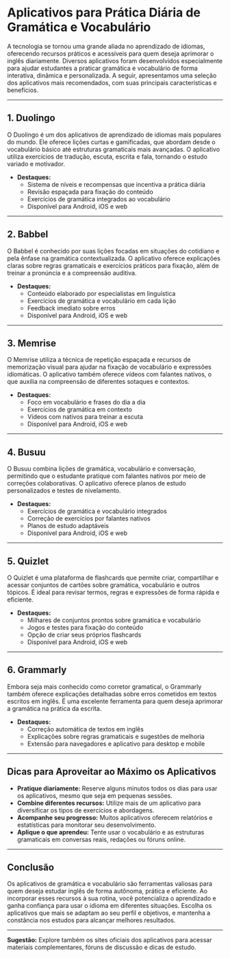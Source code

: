 # Aplicativos para Prática Diária de Gramática e Vocabulário

A tecnologia se tornou uma grande aliada no aprendizado de idiomas, oferecendo recursos práticos e acessíveis para quem deseja aprimorar o inglês diariamente. Diversos aplicativos foram desenvolvidos especialmente para ajudar estudantes a praticar gramática e vocabulário de forma interativa, dinâmica e personalizada. A seguir, apresentamos uma seleção dos aplicativos mais recomendados, com suas principais características e benefícios.

---

## 1. **Duolingo**

O Duolingo é um dos aplicativos de aprendizado de idiomas mais populares do mundo. Ele oferece lições curtas e gamificadas, que abordam desde o vocabulário básico até estruturas gramaticais mais avançadas. O aplicativo utiliza exercícios de tradução, escuta, escrita e fala, tornando o estudo variado e motivador.

- **Destaques:**  
  - Sistema de níveis e recompensas que incentiva a prática diária  
  - Revisão espaçada para fixação do conteúdo  
  - Exercícios de gramática integrados ao vocabulário  
  - Disponível para Android, iOS e web

---

## 2. **Babbel**

O Babbel é conhecido por suas lições focadas em situações do cotidiano e pela ênfase na gramática contextualizada. O aplicativo oferece explicações claras sobre regras gramaticais e exercícios práticos para fixação, além de treinar a pronúncia e a compreensão auditiva.

- **Destaques:**  
  - Conteúdo elaborado por especialistas em linguística  
  - Exercícios de gramática e vocabulário em cada lição  
  - Feedback imediato sobre erros  
  - Disponível para Android, iOS e web

---

## 3. **Memrise**

O Memrise utiliza a técnica de repetição espaçada e recursos de memorização visual para ajudar na fixação de vocabulário e expressões idiomáticas. O aplicativo também oferece vídeos com falantes nativos, o que auxilia na compreensão de diferentes sotaques e contextos.

- **Destaques:**  
  - Foco em vocabulário e frases do dia a dia  
  - Exercícios de gramática em contexto  
  - Vídeos com nativos para treinar a escuta  
  - Disponível para Android, iOS e web

---

## 4. **Busuu**

O Busuu combina lições de gramática, vocabulário e conversação, permitindo que o estudante pratique com falantes nativos por meio de correções colaborativas. O aplicativo oferece planos de estudo personalizados e testes de nivelamento.

- **Destaques:**  
  - Exercícios de gramática e vocabulário integrados  
  - Correção de exercícios por falantes nativos  
  - Planos de estudo adaptáveis  
  - Disponível para Android, iOS e web

---

## 5. **Quizlet**

O Quizlet é uma plataforma de flashcards que permite criar, compartilhar e acessar conjuntos de cartões sobre gramática, vocabulário e outros tópicos. É ideal para revisar termos, regras e expressões de forma rápida e eficiente.

- **Destaques:**  
  - Milhares de conjuntos prontos sobre gramática e vocabulário  
  - Jogos e testes para fixação do conteúdo  
  - Opção de criar seus próprios flashcards  
  - Disponível para Android, iOS e web

---

## 6. **Grammarly**

Embora seja mais conhecido como corretor gramatical, o Grammarly também oferece explicações detalhadas sobre erros cometidos em textos escritos em inglês. É uma excelente ferramenta para quem deseja aprimorar a gramática na prática da escrita.

- **Destaques:**  
  - Correção automática de textos em inglês  
  - Explicações sobre regras gramaticais e sugestões de melhoria  
  - Extensão para navegadores e aplicativo para desktop e mobile

---

## Dicas para Aproveitar ao Máximo os Aplicativos

- **Pratique diariamente:** Reserve alguns minutos todos os dias para usar os aplicativos, mesmo que seja em pequenas sessões.
- **Combine diferentes recursos:** Utilize mais de um aplicativo para diversificar os tipos de exercícios e abordagens.
- **Acompanhe seu progresso:** Muitos aplicativos oferecem relatórios e estatísticas para monitorar seu desenvolvimento.
- **Aplique o que aprendeu:** Tente usar o vocabulário e as estruturas gramaticais em conversas reais, redações ou fóruns online.

---

## Conclusão

Os aplicativos de gramática e vocabulário são ferramentas valiosas para quem deseja estudar inglês de forma autônoma, prática e eficiente. Ao incorporar esses recursos à sua rotina, você potencializa o aprendizado e ganha confiança para usar o idioma em diferentes situações. Escolha os aplicativos que mais se adaptam ao seu perfil e objetivos, e mantenha a constância nos estudos para alcançar melhores resultados.

---

**Sugestão:** Explore também os sites oficiais dos aplicativos para acessar materiais complementares, fóruns de discussão e dicas de estudo.